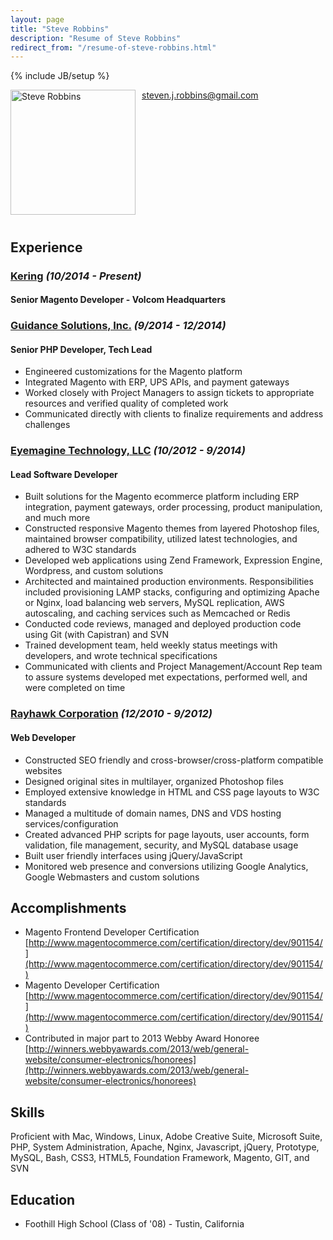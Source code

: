 ```yaml
---
layout: page
title: "Steve Robbins"
description: "Resume of Steve Robbins"
redirect_from: "/resume-of-steve-robbins.html"
---
```

{% include JB/setup %}

<img style="float: left; margin: 0 10px 10px 0;" alt="Steve Robbins" width="200" height="200" src="http://i.imgur.com/aRE7jg8.jpg" />

[steven.j.robbins@gmail.com](mailto:steven.j.robbins@gmail.com)

<div style="clear:both"></div>

## Experience

### [Kering](http://goo.gl/A5XNUe) *(10/2014 - Present)*

#### Senior Magento Developer - Volcom Headquarters

### [Guidance Solutions, Inc.](http://goo.gl/ASyy34) *(9/2014 - 12/2014)*

#### Senior PHP Developer, Tech Lead

* Engineered customizations for the Magento platform
* Integrated Magento with ERP, UPS APIs, and payment gateways
* Worked closely with Project Managers to assign tickets to appropriate resources and verified quality of completed work
* Communicated directly with clients to finalize requirements and address challenges

### [Eyemagine Technology, LLC](http://goo.gl/bpN1Dy) *(10/2012 - 9/2014)*

#### Lead Software Developer

* Built solutions for the Magento ecommerce platform including ERP integration, payment gateways, order processing, product manipulation, and much more
* Constructed responsive Magento themes from layered Photoshop files, maintained browser compatibility, utilized latest technologies, and adhered to W3C standards
* Developed web applications using Zend Framework, Expression Engine, Wordpress, and custom solutions
* Architected and maintained production environments.  Responsibilities included provisioning LAMP stacks, configuring and optimizing Apache or Nginx, load balancing web servers, MySQL replication, AWS autoscaling, and caching services such as Memcached or Redis
* Conducted code reviews, managed and deployed production code using Git (with Capistran) and SVN
* Trained development team, held weekly status meetings with developers, and wrote technical specifications
* Communicated with clients and Project Management/Account Rep team to assure systems developed met expectations, performed well, and were completed on time

### [Rayhawk Corporation](http://goo.gl/GySeK6) *(12/2010 - 9/2012)*

#### Web Developer

* Constructed SEO friendly and cross-browser/cross-platform compatible websites
* Designed original sites in multilayer, organized Photoshop files
* Employed extensive knowledge in HTML and CSS page layouts to W3C standards
* Managed a multitude of domain names, DNS and VDS hosting services/configuration
* Created advanced PHP scripts for page layouts, user accounts, form validation, file management, security, and MySQL database usage
* Built user friendly interfaces using jQuery/JavaScript
* Monitored web presence and conversions utilizing Google Analytics, Google Webmasters and custom solutions

## Accomplishments

* Magento Frontend Developer Certification <br /> [http://www.magentocommerce.com/certification/directory/dev/901154/](http://www.magentocommerce.com/certification/directory/dev/901154/)
* Magento Developer Certification <br /> [http://www.magentocommerce.com/certification/directory/dev/901154/](http://www.magentocommerce.com/certification/directory/dev/901154/)
* Contributed in major part to 2013 Webby Award Honoree <br /> [http://winners.webbyawards.com/2013/web/general-website/consumer-electronics/honorees](http://winners.webbyawards.com/2013/web/general-website/consumer-electronics/honorees)

## Skills

Proficient with Mac, Windows, Linux, Adobe Creative Suite, Microsoft Suite, PHP, System Administration, Apache, Nginx, Javascript, jQuery, Prototype, MySQL, Bash, CSS3, HTML5, Foundation Framework, Magento, GIT, and SVN

## Education

* Foothill High School (Class of '08) - Tustin, California
